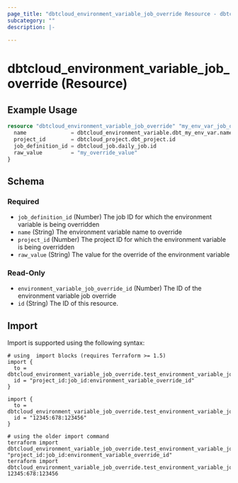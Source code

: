 ```yaml
---
page_title: "dbtcloud_environment_variable_job_override Resource - dbtcloud"
subcategory: ""
description: |-
  
---
```


# dbtcloud_environment_variable_job_override (Resource)




## Example Usage

```terraform
resource "dbtcloud_environment_variable_job_override" "my_env_var_job_override" {
  name              = dbtcloud_environment_variable.dbt_my_env_var.name
  project_id        = dbtcloud_project.dbt_project.id
  job_definition_id = dbtcloud_job.daily_job.id
  raw_value         = "my_override_value"
}
```

<!-- schema generated by tfplugindocs -->
## Schema

### Required

- `job_definition_id` (Number) The job ID for which the environment variable is being overridden
- `name` (String) The environment variable name to override
- `project_id` (Number) The project ID for which the environment variable is being overridden
- `raw_value` (String) The value for the override of the environment variable

### Read-Only

- `environment_variable_job_override_id` (Number) The ID of the environment variable job override
- `id` (String) The ID of this resource.

## Import

Import is supported using the following syntax:

```shell
# using  import blocks (requires Terraform >= 1.5)
import {
  to = dbtcloud_environment_variable_job_override.test_environment_variable_job_override
  id = "project_id:job_id:environment_variable_override_id"
}

import {
  to = dbtcloud_environment_variable_job_override.test_environment_variable_job_override
  id = "12345:678:123456"
}

# using the older import command
terraform import dbtcloud_environment_variable_job_override.test_environment_variable_job_override "project_id:job_id:environment_variable_override_id"
terraform import dbtcloud_environment_variable_job_override.test_environment_variable_job_override 12345:678:123456
```
